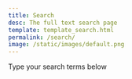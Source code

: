 ```yaml
---
title: Search
desc: The full text search page
template: template_search.html
permalink: /search/
image: /static/images/default.png
---
```


Type your search terms below
<div id="searchbox"></div>
<div id="results"></div>
